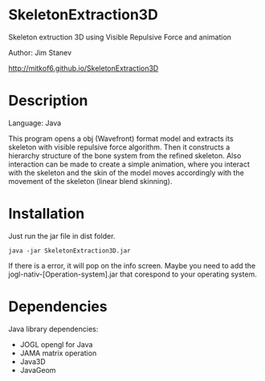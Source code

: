 SkeletonExtraction3D
====================

Skeleton extruction 3D using Visible Repulsive Force and animation

Author: Jim Stanev

 http://mitkof6.github.io/SkeletonExtraction3D

Description
===========

Language: Java

This program opens a obj (Wavefront) format model and extracts its skeleton with visible repulsive force algorithm.
Then it constructs a hierarchy structure of the bone system from the refined skeleton. Also interaction can be made
to create a simple animation, where you interact with the skeleton and the skin of the model moves accordingly with
the movement of the skeleton (linear blend skinning).

Installation
============

Just run the jar file in dist folder.

    java -jar SkeletonExtraction3D.jar
  
If there is a error, it will pop on the info screen. Maybe you need to add the jogl-nativ-[Operation-system].jar 
that corespond to your operating system.

Dependencies
============

Java library dependencies:

* JOGL opengl for Java
* JAMA matrix operation
* Java3D
* JavaGeom
